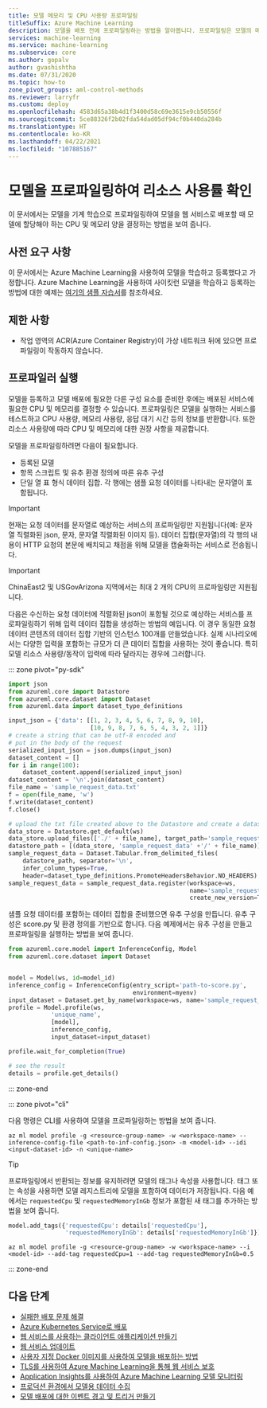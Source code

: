 ```yaml
---
title: 모델 메모리 및 CPU 사용량 프로파일링
titleSuffix: Azure Machine Learning
description: 모델을 배포 전에 프로파일링하는 방법을 알아봅니다. 프로파일링은 모델의 메모리 및 CPU 사용량을 결정합니다.
services: machine-learning
ms.service: machine-learning
ms.subservice: core
ms.author: gopalv
author: gvashishtha
ms.date: 07/31/2020
ms.topic: how-to
zone_pivot_groups: aml-control-methods
ms.reviewer: larryfr
ms.custom: deploy
ms.openlocfilehash: 4583d65a38b4d1f3400d58c69e3615e9cb50556f
ms.sourcegitcommit: 5ce88326f2b02fda54dad05df94cf0b440da284b
ms.translationtype: HT
ms.contentlocale: ko-KR
ms.lasthandoff: 04/22/2021
ms.locfileid: "107885167"
---
```

# <a name="profile-your-model-to-determine-resource-utilization"></a>모델을 프로파일링하여 리소스 사용률 확인

이 문서에서는 모델을 기계 학습으로 프로파일링하여 모델을 웹 서비스로 배포할 때 모델에 할당해야 하는 CPU 및 메모리 양을 결정하는 방법을 보여 줍니다.

## <a name="prerequisites"></a>사전 요구 사항

이 문서에서는 Azure Machine Learning을 사용하여 모델을 학습하고 등록했다고 가정합니다. Azure Machine Learning을 사용하여 사이킷런 모델을 학습하고 등록하는 방법에 대한 예제는 [여기의 샘플 자습서](how-to-train-scikit-learn.md)를 참조하세요.

## <a name="limitations"></a>제한 사항

* 작업 영역의 ACR(Azure Container Registry)이 가상 네트워크 뒤에 있으면 프로파일링이 작동하지 않습니다.

## <a name="run-the-profiler"></a>프로파일러 실행

모델을 등록하고 모델 배포에 필요한 다른 구성 요소를 준비한 후에는 배포된 서비스에 필요한 CPU 및 메모리를 결정할 수 있습니다. 프로파일링은 모델을 실행하는 서비스를 테스트하고 CPU 사용량, 메모리 사용량, 응답 대기 시간 등의 정보를 반환합니다. 또한 리소스 사용량에 따라 CPU 및 메모리에 대한 권장 사항을 제공합니다.

모델을 프로파일링하려면 다음이 필요합니다.
* 등록된 모델
* 항목 스크립트 및 유추 환경 정의에 따른 유추 구성
* 단일 열 표 형식 데이터 집합. 각 행에는 샘플 요청 데이터를 나타내는 문자열이 포함됩니다.

> [!IMPORTANT]
> 현재는 요청 데이터를 문자열로 예상하는 서비스의 프로파일링만 지원됩니다(예: 문자열 직렬화된 json, 문자, 문자열 직렬화된 이미지 등). 데이터 집합(문자열)의 각 행의 내용이 HTTP 요청의 본문에 배치되고 채점을 위해 모델을 캡슐화하는 서비스로 전송됩니다.

> [!IMPORTANT]
> ChinaEast2 및 USGovArizona 지역에서는 최대 2 개의 CPU의 프로파일링만 지원됩니다.

다음은 수신하는 요청 데이터에 직렬화된 json이 포함될 것으로 예상하는 서비스를 프로파일링하기 위해 입력 데이터 집합을 생성하는 방법의 예입니다. 이 경우 동일한 요청 데이터 콘텐츠의 데이터 집합 기반의 인스턴스 100개를 만들었습니다. 실제 시나리오에서는 다양한 입력을 포함하는 규모가 더 큰 데이터 집합을 사용하는 것이 좋습니다. 특히 모델 리소스 사용량/동작이 입력에 따라 달라지는 경우에 그러합니다.

::: zone pivot="py-sdk"

```python
import json
from azureml.core import Datastore
from azureml.core.dataset import Dataset
from azureml.data import dataset_type_definitions

input_json = {'data': [[1, 2, 3, 4, 5, 6, 7, 8, 9, 10],
                       [10, 9, 8, 7, 6, 5, 4, 3, 2, 1]]}
# create a string that can be utf-8 encoded and
# put in the body of the request
serialized_input_json = json.dumps(input_json)
dataset_content = []
for i in range(100):
    dataset_content.append(serialized_input_json)
dataset_content = '\n'.join(dataset_content)
file_name = 'sample_request_data.txt'
f = open(file_name, 'w')
f.write(dataset_content)
f.close()

# upload the txt file created above to the Datastore and create a dataset from it
data_store = Datastore.get_default(ws)
data_store.upload_files(['./' + file_name], target_path='sample_request_data')
datastore_path = [(data_store, 'sample_request_data' +'/' + file_name)]
sample_request_data = Dataset.Tabular.from_delimited_files(
    datastore_path, separator='\n',
    infer_column_types=True,
    header=dataset_type_definitions.PromoteHeadersBehavior.NO_HEADERS)
sample_request_data = sample_request_data.register(workspace=ws,
                                                   name='sample_request_data',
                                                   create_new_version=True)
```

샘플 요청 데이터를 포함하는 데이터 집합을 준비했으면 유추 구성을 만듭니다. 유추 구성은 score.py 및 환경 정의를 기반으로 합니다. 다음 예제에서는 유추 구성을 만들고 프로파일링을 실행하는 방법을 보여 줍니다.

```python
from azureml.core.model import InferenceConfig, Model
from azureml.core.dataset import Dataset


model = Model(ws, id=model_id)
inference_config = InferenceConfig(entry_script='path-to-score.py',
                                   environment=myenv)
input_dataset = Dataset.get_by_name(workspace=ws, name='sample_request_data')
profile = Model.profile(ws,
            'unique_name',
            [model],
            inference_config,
            input_dataset=input_dataset)

profile.wait_for_completion(True)

# see the result
details = profile.get_details()
```

::: zone-end

::: zone pivot="cli"


다음 명령은 CLI를 사용하여 모델을 프로파일링하는 방법을 보여 줍니다.

```azurecli-interactive
az ml model profile -g <resource-group-name> -w <workspace-name> --inference-config-file <path-to-inf-config.json> -m <model-id> --idi <input-dataset-id> -n <unique-name>
```

> [!TIP]
> 프로파일링에서 반환되는 정보를 유지하려면 모델의 태그나 속성을 사용합니다. 태그 또는 속성을 사용하면 모델 레지스트리에 모델을 포함하여 데이터가 저장됩니다. 다음 예에서는 `requestedCpu` 및 `requestedMemoryInGb` 정보가 포함된 새 태그를 추가하는 방법을 보여 줍니다.
>
> ```python
> model.add_tags({'requestedCpu': details['requestedCpu'],
>                 'requestedMemoryInGb': details['requestedMemoryInGb']})
> ```
>
> ```azurecli-interactive
> az ml model profile -g <resource-group-name> -w <workspace-name> --i <model-id> --add-tag requestedCpu=1 --add-tag requestedMemoryInGb=0.5
> ```

::: zone-end

## <a name="next-steps"></a>다음 단계

* [실패한 배포 문제 해결](how-to-troubleshoot-deployment.md)
* [Azure Kubernetes Service로 배포](how-to-deploy-azure-kubernetes-service.md)
* [웹 서비스를 사용하는 클라이언트 애플리케이션 만들기](how-to-consume-web-service.md)
* [웹 서비스 업데이트](how-to-deploy-update-web-service.md)
* [사용자 지정 Docker 이미지를 사용하여 모델을 배포하는 방법](how-to-deploy-custom-docker-image.md)
* [TLS를 사용하여 Azure Machine Learning을 통해 웹 서비스 보호](how-to-secure-web-service.md)
* [Application Insights를 사용하여 Azure Machine Learning 모델 모니터링](how-to-enable-app-insights.md)
* [프로덕션 환경에서 모델용 데이터 수집](how-to-enable-data-collection.md)
* [모델 배포에 대한 이벤트 경고 및 트리거 만들기](how-to-use-event-grid.md)

